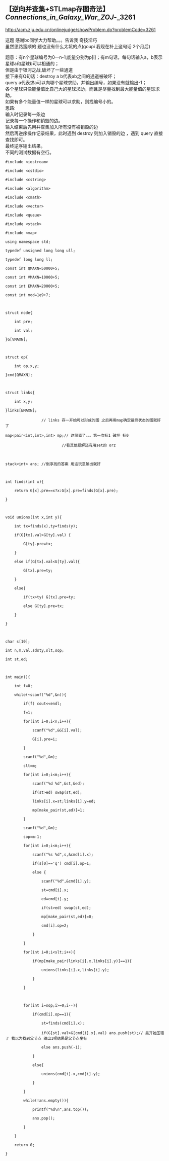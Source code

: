 ## 【逆向并查集+STLmap存图奇法】_Connections_in_Galaxy_War_ZOJ_-_3261

<http://acm.zju.edu.cn/onlinejudge/showProblem.do?problemCode=3261>

这题 感谢bo同学大力帮助。。。告诉我 奇技淫巧  
虽然思路蛮顺的 题也没有什么太坑的点(goupi 我现在补上这句话 2个月后)

题意：有n个星球编号为0—n-1;能量分别为p[i]；有m句话，每句话输入a，b表示星球a和星球b可以相通的；  
但是由于银河之战,破坏了一些通道  
接下来有Q句话：destroy a b代表ab之间的通道被破坏；  
query a代表求a可以向哪个星球求助，并输出编号，如果没有就输出-1；  
各个星球只像能量值比自己大的星球求助，而且是尽量找到最大能量值的星球求助。  
如果有多个能量值一样的星球可以求助，则找编号小的。  
思路:  
输入时记录每一条边  
记录每一个操作和销毁的边。  
输入结束后先用并查集加入所有没有被销毁的边  
然后再逆序操作记录结果，此时遇到 destroy 则加入销毁的边 ，遇到 query 直接查找即可。  
最终逆序输出结果。  
不同的测试数据有空行。

    
    
    #include <iostream>
    #include <cstdio>
    #include <cstring>
    #include <algorithm>
    #include <cmath>
    #include <vector>
    #include <queue>
    #include <stack>
    #include <map>
    using namespace std;
    typedef unsigned long long ull;
    typedef long long ll;
    const int QMAXN=50000+5;
    const int VMAXN=10000+5;
    const int EMAXN=20000+5;
    const int mod=1e9+7;
    
    struct node{
    	int pre;
    	int val;
    }G[VMAXN];
    
    struct op{
    	int op,x,y;
    }cmd[QMAXN];
    
    struct links{
    	int x,y;
    }links[EMAXN];
    				// links 存一开始可以形成的图 之后再用map确定最终状态的图就好了
    map<pair<int,int>,int> mp;// 这简直了。。。第一次标1 破坏 标0 
                             //看其他题解还有用set的 orz
    
    stack<int> ans; //倒序找的答案 用这玩意输出就好
    
    int finds(int x){
    	return G[x].pre==x?x:G[x].pre=finds(G[x].pre);
    }
    
    void unions(int x,int y){
    	int tx=finds(x),ty=finds(y);
    	if(G[tx].val>G[ty].val) {
    		G[ty].pre=tx;
    	}
    	else if(G[tx].val<G[ty].val){
    		G[tx].pre=ty;	
    	}
    	else{
    		if(tx>ty) G[tx].pre=ty;
    		else G[ty].pre=tx;
    	}
    }
    
    char s[10];
    int n,m,val,sdsty,slt,sop;
    int st,ed;
    
    int main(){
    	int f=0;
    	while(~scanf("%d",&n)){
    		if(f) cout<<endl;
    		f=1;
    		for(int i=0;i<n;i++){
    			scanf("%d",&G[i].val);
    			G[i].pre=i;
    		}
    		scanf("%d",&m);
    		slt=m;
    		for(int i=0;i<m;i++){
    			scanf("%d %d",&st,&ed);
    			if(st>ed) swap(st,ed);
    			links[i].x=st;links[i].y=ed;
    			mp[make_pair(st,ed)]=1;
    		}
    		scanf("%d",&m);
    		sop=m-1;
    		for(int i=0;i<m;i++){
    			scanf("%s %d",s,&cmd[i].x);
    			if(s[0]=='q') cmd[i].op=1;
    			else {
    				scanf("%d",&cmd[i].y);
    				st=cmd[i].x;
    				ed=cmd[i].y;
    				if(st>ed) swap(st,ed);
    				mp[make_pair(st,ed)]=0;
    				cmd[i].op=2;
    			}
    		}
    		for(int i=0;i<slt;i++){
    			if(mp[make_pair(links[i].x,links[i].y)]==1){
    				unions(links[i].x,links[i].y);
    			}
    		}
    		
    		for(int i=sop;i>=0;i--){
    			if(cmd[i].op==1){
    				st=finds(cmd[i].x);
    				if(G[st].val>G[cmd[i].x].val) ans.push(st);// 最开始压错了 我以为找到父节点 输出1呢结果是父节点坐标
    				else ans.push(-1);
    			}
    			else{
    				unions(cmd[i].x,cmd[i].y);
    			}
    		}
    		while(!ans.empty()){
    			printf("%d\n",ans.top());
    			ans.pop();
    		}	
    	}
        return 0;
    }
    

